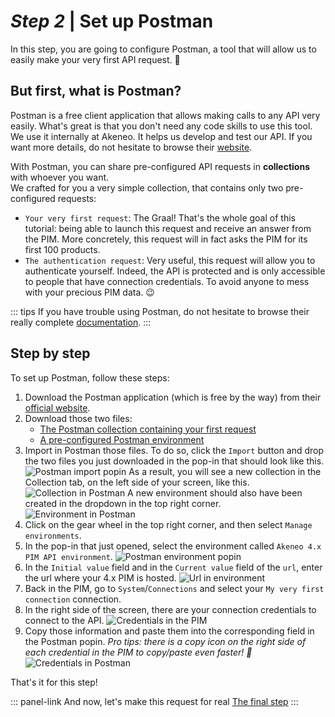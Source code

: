 # _Step 2_ | Set up Postman

In this step, you are going to configure Postman, a tool that will allow us to easily make your very first API request. :rocket:

## But first, what is Postman?
Postman is a free client application that allows making calls to any API very easily. What's great is that you don't need any code skills to use this tool.  
We use it internally at Akeneo. It helps us develop and test our API. If you want more details, do not hesitate to browse their [website](https://www.getpostman.com/).

With Postman, you can share pre-configured API requests in **collections** with whoever you want.  
We crafted for you a very simple collection, that contains only two pre-configured requests:
- `Your very first request`: The Graal! That's the whole goal of this tutorial: being able to launch this request and receive an answer from the PIM. More concretely, this request will in fact asks the PIM for its first 100 products.
- `The authentication request`: Very useful, this request will allow you to authenticate yourself. Indeed, the API is protected and is only accessible to people that have connection credentials. To avoid anyone to mess with your precious PIM data. :wink: 

::: tips
If you have trouble using Postman, do not hesitate to browse their really complete [documentation](https://learning.getpostman.com/docs).
:::

## Step by step

To set up Postman, follow these steps:
1. Download the Postman application (which is free by the way) from their [official website](https://www.getpostman.com/downloads/).
2. Download those two files:  
    - [The Postman collection containing your first request](/files/your-very-first-collection.postman_collection.json)  
    - [A pre-configured Postman environment](/files/akeneo-PIM-API-environment-4x.postman_environment.json)
3. Import in Postman those files. To do so, click the `Import` button and drop the two files you just downloaded in the pop-in that should look like this.
![Postman import popin](/img/getting-started/postman-import-popin.png)
As a result, you will see a new collection in the Collection tab, on the left side of your screen, like this.
![Collection in Postman](/img/getting-started/very-first-request-collection-in-postman.png)
A new environment should also have been created in the dropdown in the top right corner.
![Environment in Postman](/img/getting-started/postman-environment-4x.png)
6. Click on the gear wheel in the top right corner, and then select `Manage environments`.
7. In the pop-in that just opened, select the environment called `Akeneo 4.x PIM API environment`.
![Postman environment popin](/img/getting-started/postman-environment-4x-popin.png)
8. In the `Initial value` field and in the `Current value` field of the `url`, enter the url where your 4.x PIM is hosted.
![Url in environment](/img/getting-started/url-environment-4x.png)
9. Back in the PIM, go to `System`/`Connections` and select your `My very first connection` connection.
5. In the right side of the screen, there are your connection credentials to connect to the API.
![Credentials in the PIM](/img/getting-started/credentials-in-the-pim.png)
6. Copy those information and paste them into the corresponding field in the Postman popin. _Pro tips: there is a copy icon on the right side of each credential in the PIM to copy/paste even faster! :rocket:_
![Credentials in Postman](/img/getting-started/credentials-in-postman.png)

That's it for this step!

::: panel-link And now, let's make this request for real [The final step](/getting-started/your-first-tutorial-4x/step-3.html)
:::

